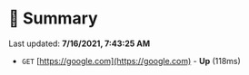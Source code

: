 # 📖 Summary
Last updated: **7/16/2021, 7:43:25 AM**

- `GET` [https://google.com](https://google.com) - **Up** (118ms)
